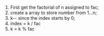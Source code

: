1. First get the factorial of n assigned to fac;
2. create a array to store number from 1...n;
3. k-- since the index starts by 0;
4. index = k / fac
5. k = k % fac